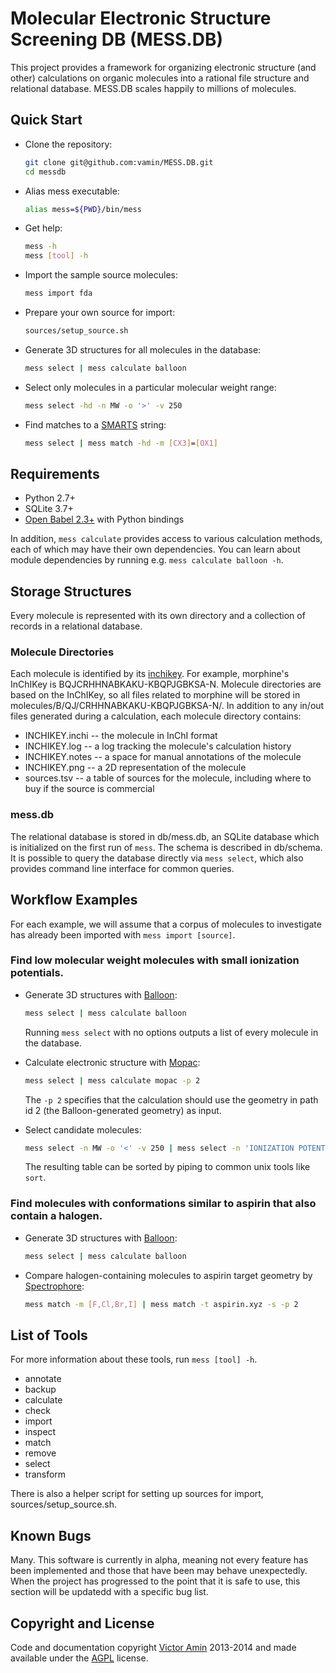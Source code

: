 # Molecular Electronic Structure Screening DB (MESS.DB) #

This project provides a framework for organizing electronic structure (and
other) calculations on organic molecules into a rational file structure and
relational database. MESS.DB scales happily to millions of molecules.

## Quick Start ##

- Clone the repository:
  ```bash
  git clone git@github.com:vamin/MESS.DB.git
  cd messdb  
  ```

- Alias mess executable:
  ```bash
  alias mess=${PWD}/bin/mess
  ```

- Get help:
  ```bash
  mess -h
  mess [tool] -h
  ```

- Import the sample source molecules:
  ```bash
  mess import fda
  ```

- Prepare your own source for import:
  ```bash
  sources/setup_source.sh
  ```

- Generate 3D structures for all molecules in the database:
  ```bash
  mess select | mess calculate balloon
  ```

- Select only molecules in a particular molecular weight range:
  ```bash
  mess select -hd -n MW -o '>' -v 250
  ```

- Find matches to a [SMARTS][] string:
  ```bash
  mess select | mess match -hd -m [CX3]=[OX1]
  ```

[SMARTS]: http://www.daylight.com/dayhtml_tutorials/languages/smarts/smarts_examples.html

## Requirements ##

- Python 2.7+
- SQLite 3.7+
- [Open Babel 2.3+](http://openbabel.org/wiki/Main_Page) 
  with Python bindings

In addition, `mess calculate` provides access to various calculation methods,
each of which may have their own dependencies. You can learn about module
dependencies by running e.g. `mess calculate balloon -h`.

## Storage Structures ##

Every molecule is represented with its own directory and a collection of
records in a relational database.

### Molecule Directories ###

Each molecule is identified by its [inchikey][]. For example, morphine's
InChIKey is BQJCRHHNABKAKU-KBQPJGBKSA-N. Molecule directories are based on the
InChIKey, so all files related to morphine will be stored in
molecules/B/QJ/CRHHNABKAKU-KBQPJGBKSA-N/. In addition to any in/out files
generated during a calculation, each molecule directory contains:

- INCHIKEY.inchi -- the molecule in InChI format  
- INCHIKEY.log -- a log tracking the molecule's calculation history  
- INCHIKEY.notes -- a space for manual annotations of the molecule  
- INCHIKEY.png -- a 2D representation of the molecule  
- sources.tsv -- a table of sources for the molecule, including where to buy if
  the source is commercial

[inchikey]: http://www.inchi-trust.org/fileadmin/user_upload/html/inchifaq/inchi-faq.html#2.7

### mess.db ###

The relational database is stored in db/mess.db, an SQLite database which is
initialized on the first run of `mess`. The schema is described in db/schema.
It is possible to query the database directly via `mess select`, which also
provides command line interface for common queries.

## Workflow Examples ##

For each example, we will assume that a corpus of molecules to investigate has
already been imported with `mess import [source]`.

### Find low molecular weight molecules with small ionization potentials. ###

- Generate 3D structures with [Balloon][]:
  ```bash
  mess select | mess calculate balloon
  ```
  Running `mess select` with no options outputs a list of every molecule in the
  database.

- Calculate electronic structure with [Mopac][]:
  ```bash
  mess select | mess calculate mopac -p 2
  ```
  The `-p 2` specifies that the calculation should use the geometry in path id
  2 (the Balloon-generated geometry) as input.

- Select candidate molecules:
  ```bash
  mess select -n MW -o '<' -v 250 | mess select -n 'IONIZATION POTENTIAL' -o '<' -v '7'
  ```
  The resulting table can be sorted by piping to common unix tools like `sort`.

### Find molecules with conformations similar to aspirin that also contain a halogen. ###

- Generate 3D structures with [Balloon][]:
  ```bash
  mess select | mess calculate balloon
  ```

- Compare halogen-containing molecules to aspirin target geometry by
  [Spectrophore][]:
  ```bash
  mess match -m [F,Cl,Br,I] | mess match -t aspirin.xyz -s -p 2
  ```

[Balloon]: http://users.abo.fi/mivainio/balloon/
[Mopac]: http://openmopac.net/MOPAC2012.html
[Spectrophore]: http://openbabel.org/docs/dev/Fingerprints/spectrophore.html

## List of Tools ##

For more information about these tools, run `mess [tool] -h`.

- annotate
- backup
- calculate
- check
- import
- inspect
- match
- remove
- select
- transform

There is also a helper script for setting up sources for import,
sources/setup_source.sh.

## Known Bugs ##

Many. This software is currently in alpha, meaning not every feature has been
implemented and those that have been may behave unexpectedly. When the project
has progressed to the point that it is safe to use, this section will be
updatedd with a specific bug list.

## Copyright and License ##
Code and documentation copyright [Victor Amin][] 2013-2014 and made available
under the [AGPL][] license.

[Victor Amin]: http://vamin.net
[AGPL]: https://www.gnu.org/licenses/agpl-3.0.html
